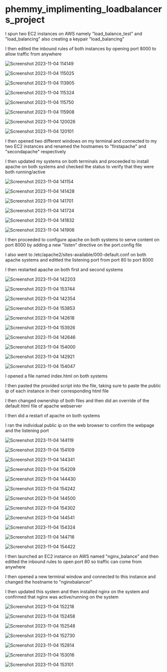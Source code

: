 # phemmy_implimenting_loadbalancers_project

I spun two EC2 instances on AWS namely "load_balance_test" and "load_balancing" also creating a keypair "load_balancing"

I then edited the inbound rules of both instances by opening port 8000 to allow traffic from anywhere 

![Screenshot 2023-11-04 114149](https://github.com/FemiDare/phemmy_implimenting_loadbalancers_project/assets/140294606/37436b6c-31a8-42be-a623-49895233f5e8)

![Screenshot 2023-11-04 115025](https://github.com/FemiDare/phemmy_implimenting_loadbalancers_project/assets/140294606/e920ef65-ddb9-4e20-9592-42a93a67e78d)

![Screenshot 2023-11-04 113905](https://github.com/FemiDare/phemmy_implimenting_loadbalancers_project/assets/140294606/3dd5adbe-7473-44b9-a64d-89d3b4fadeb5)

![Screenshot 2023-11-04 115324](https://github.com/FemiDare/phemmy_implimenting_loadbalancers_project/assets/140294606/6f49c947-0f94-4bff-a611-7d837e24d3cf)

![Screenshot 2023-11-04 115750](https://github.com/FemiDare/phemmy_implimenting_loadbalancers_project/assets/140294606/90f5af2f-a2a2-4923-b26c-911132f97b09)

![Screenshot 2023-11-04 115908](https://github.com/FemiDare/phemmy_implimenting_loadbalancers_project/assets/140294606/1f16eb93-ab10-4942-b10f-f19a6cb63309)

![Screenshot 2023-11-04 120026](https://github.com/FemiDare/phemmy_implimenting_loadbalancers_project/assets/140294606/a2194935-1762-46bd-9bf2-1f4d22c96f76)

![Screenshot 2023-11-04 120101](https://github.com/FemiDare/phemmy_implimenting_loadbalancers_project/assets/140294606/5504379f-3fa6-4c5f-9324-6622743a3c96)

I then opened two different windows on my terminal and connected to my two EC2 instances and renamed the hostnames to "firstapache" and "secondapache" respectively

I then updated my systems on both terminals and proceeded to install apache on both systems and checked the status to verify that they were both running/active

![Screenshot 2023-11-04 141154](https://github.com/FemiDare/phemmy_implimenting_loadbalancers_project/assets/140294606/c7bb3027-2141-452c-854f-c8983cf1922d)

![Screenshot 2023-11-04 141428](https://github.com/FemiDare/phemmy_implimenting_loadbalancers_project/assets/140294606/2e40a0c2-c0cc-4c58-b14a-01e213455784)

![Screenshot 2023-11-04 141701](https://github.com/FemiDare/phemmy_implimenting_loadbalancers_project/assets/140294606/15b09415-2134-4dc5-8403-070853c088a4)

![Screenshot 2023-11-04 141724](https://github.com/FemiDare/phemmy_implimenting_loadbalancers_project/assets/140294606/18b2e300-1d2a-4036-960d-bcd88a9e0edc)

![Screenshot 2023-11-04 141832](https://github.com/FemiDare/phemmy_implimenting_loadbalancers_project/assets/140294606/6dd7efe4-7a2d-428a-b71a-7fd13643b824)

![Screenshot 2023-11-04 141906](https://github.com/FemiDare/phemmy_implimenting_loadbalancers_project/assets/140294606/133ab410-0d63-4f2d-8329-5de9844b6cff)

I then proceeded to configure apache on both systems to serve content on port 8000 by adding a new "listen" directive on the port.config file

I also went to /etc/apache2/sites-available/000-default.conf on both apache systems and editted the listening port from port 80 to port 8000

I then restarted apache on both first and second systems

![Screenshot 2023-11-04 142203](https://github.com/FemiDare/phemmy_implimenting_loadbalancers_project/assets/140294606/f488d2d2-71df-47e4-8d24-80d13834e7e2)

![Screenshot 2023-11-04 153744](https://github.com/FemiDare/phemmy_implimenting_loadbalancers_project/assets/140294606/889cc634-5e64-4c5e-a0d2-8181755b3ec5)

![Screenshot 2023-11-04 142354](https://github.com/FemiDare/phemmy_implimenting_loadbalancers_project/assets/140294606/dafc8674-76c1-40af-a5cf-06a10d4f9156)

![Screenshot 2023-11-04 153853](https://github.com/FemiDare/phemmy_implimenting_loadbalancers_project/assets/140294606/a7ce5eb1-022c-458b-a20d-038cba2663e2)

![Screenshot 2023-11-04 142618](https://github.com/FemiDare/phemmy_implimenting_loadbalancers_project/assets/140294606/51d6daaa-c9c9-4b67-82d7-d5b90de71aba)

![Screenshot 2023-11-04 153926](https://github.com/FemiDare/phemmy_implimenting_loadbalancers_project/assets/140294606/a0a863c5-6a13-4001-88b2-d965ada5f68b)

![Screenshot 2023-11-04 142646](https://github.com/FemiDare/phemmy_implimenting_loadbalancers_project/assets/140294606/37fd64c6-e14e-4134-a29c-a220c4930dcc)

![Screenshot 2023-11-04 154000](https://github.com/FemiDare/phemmy_implimenting_loadbalancers_project/assets/140294606/be55ccc1-4695-4472-a8d5-e5212d4272bf)

![Screenshot 2023-11-04 142921](https://github.com/FemiDare/phemmy_implimenting_loadbalancers_project/assets/140294606/c3f7d818-6b38-43ac-9445-3dc697c41019)

![Screenshot 2023-11-04 154047](https://github.com/FemiDare/phemmy_implimenting_loadbalancers_project/assets/140294606/6515fdf0-91ed-4e31-9529-176a00f8cafa)

I opened a file named index.html on both systems

I then pasted the provided script into the file, taking sure to paste the public ip of each instance in their corresponding html file

I then changed ownership of both files and then did an override of the default html file of apache webserver

I then did a restart of apache on both systems

I ran the individual public ip on the web browser to confirm the webpage and the listening port

![Screenshot 2023-11-04 144119](https://github.com/FemiDare/phemmy_implimenting_loadbalancers_project/assets/140294606/ed2a7996-a6e6-4a5d-aba0-c7967ee37ac4)

![Screenshot 2023-11-04 154109](https://github.com/FemiDare/phemmy_implimenting_loadbalancers_project/assets/140294606/77acf4ba-8846-4700-8d8c-1199f0916c0e)

![Screenshot 2023-11-04 144341](https://github.com/FemiDare/phemmy_implimenting_loadbalancers_project/assets/140294606/9ca9f486-680a-4bf4-b81d-5b9c099812e7)

![Screenshot 2023-11-04 154209](https://github.com/FemiDare/phemmy_implimenting_loadbalancers_project/assets/140294606/9ea52aac-75c8-41f1-bba6-17d1a466c868)

![Screenshot 2023-11-04 144430](https://github.com/FemiDare/phemmy_implimenting_loadbalancers_project/assets/140294606/18fb5115-67b6-4b6b-9e65-2c1e3ce45634)

![Screenshot 2023-11-04 154242](https://github.com/FemiDare/phemmy_implimenting_loadbalancers_project/assets/140294606/ddfbcc97-a0ee-4c19-b5f0-aa552657c8a5)

![Screenshot 2023-11-04 144500](https://github.com/FemiDare/phemmy_implimenting_loadbalancers_project/assets/140294606/eaff799d-317a-43ad-9447-5071a01768ea)

![Screenshot 2023-11-04 154302](https://github.com/FemiDare/phemmy_implimenting_loadbalancers_project/assets/140294606/c9205a32-8948-4027-8937-d24ad18f6b51)

![Screenshot 2023-11-04 144541](https://github.com/FemiDare/phemmy_implimenting_loadbalancers_project/assets/140294606/d14242cf-2bbf-474d-847c-8b5983db7244)

![Screenshot 2023-11-04 154324](https://github.com/FemiDare/phemmy_implimenting_loadbalancers_project/assets/140294606/06ee731b-a35e-48fc-be98-95070fe6f72d)

![Screenshot 2023-11-04 144716](https://github.com/FemiDare/phemmy_implimenting_loadbalancers_project/assets/140294606/2d3eb7b4-c62a-4934-b405-dcd41c716085)

![Screenshot 2023-11-04 154422](https://github.com/FemiDare/phemmy_implimenting_loadbalancers_project/assets/140294606/a3ce0657-7073-4d41-9ac4-9cf476936a45)

I then launched an EC2 instance on AWS named "nginx_balance" and then editted the inbound rules to open port 80 so traffic can come from anywhere

I then opened a new terminal window and connected to this instance and changed the hostname to "nginxbalancer"

I then updated this system and then installed nginx on the system and confirmed that nginx was active/running on the system

![Screenshot 2023-11-04 152218](https://github.com/FemiDare/phemmy_implimenting_loadbalancers_project/assets/140294606/b74b37ad-fbfb-4f17-af7c-de6280471f3c)

![Screenshot 2023-11-04 152458](https://github.com/FemiDare/phemmy_implimenting_loadbalancers_project/assets/140294606/ab90f0f9-56f9-491b-a82e-c1b141de5fe1)

![Screenshot 2023-11-04 152548](https://github.com/FemiDare/phemmy_implimenting_loadbalancers_project/assets/140294606/8f3c855a-b5b3-4117-88ff-ea37b68d3478)

![Screenshot 2023-11-04 152730](https://github.com/FemiDare/phemmy_implimenting_loadbalancers_project/assets/140294606/03371ac0-ea96-4e25-9871-6be1d2bcaeb8)

![Screenshot 2023-11-04 152814](https://github.com/FemiDare/phemmy_implimenting_loadbalancers_project/assets/140294606/847f1e42-3d8d-4f48-826b-2ee337449e27)

![Screenshot 2023-11-04 153016](https://github.com/FemiDare/phemmy_implimenting_loadbalancers_project/assets/140294606/c251cffc-4d46-437e-b27e-fd8cb04e0662)

![Screenshot 2023-11-04 153101](https://github.com/FemiDare/phemmy_implimenting_loadbalancers_project/assets/140294606/0d6b9f3c-d903-493d-9b6b-0885a2927365)


